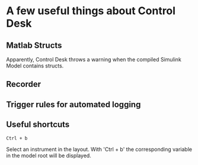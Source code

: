 # A few useful things about Control Desk

## Matlab Structs

Apparently, Control Desk throws a warning when the compiled Simulink Model
contains structs.

## Recorder

## Trigger rules for automated logging


## Useful shortcuts

    Ctrl + b

Select an instrument in the layout. With 'Ctrl + b' the corresponding variable
in the model root will be displayed.
